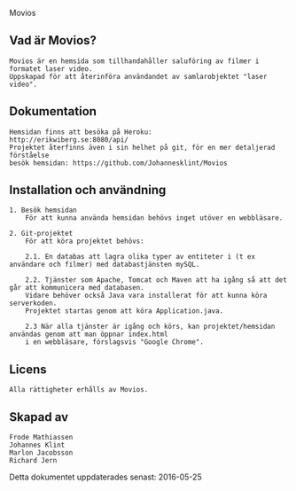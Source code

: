 Movios

Vad är Movios?
--------------

	Movios är en hemsida som tillhandahåller saluföring av filmer i formatet laser video.
	Uppskapad för att återinföra användandet av samlarobjektet "laser video".

Dokumentation
-------------

	Hemsidan finns att besöka på Heroku:
	http://erikwiberg.se:8080/api/
	Projektet återfinns även i sin helhet på git, för en mer detaljerad förståelse
	besök hemsidan: https://github.com/Johannesklint/Movios


Installation och användning
---------------------------

	1. Besök hemsidan
		För att kunna använda hemsidan behövs inget utöver en webbläsare.
	
	2. Git-projektet
		För att köra projektet behövs:
		
		2.1. En databas att lagra olika typer av entiteter i (t ex användare och filmer) med databastjänsten mySQL.
		
		2.2. Tjänster som Apache, Tomcat och Maven att ha igång så att det går att kommunicera med databasen.
		Vidare behöver också Java vara installerat för att kunna köra serverkoden.
		Projektet startas genom att köra Application.java.
		
		2.3 När alla tjänster är igång och körs, kan projektet/hemsidan användas genom att man öppnar index.html
		i en webbläsare, förslagsvis "Google Chrome".


Licens
------

	Alla rättigheter erhålls av Movios.

Skapad av
---------

	Frode Mathiassen
	Johannes Klint
	Marlon Jacobsson
	Richard Jern

Detta dokumentet uppdaterades senast: 2016-05-25
